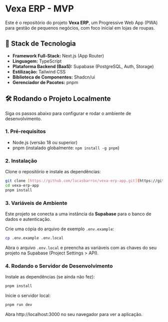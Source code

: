 # Vexa ERP - MVP

Este é o repositório do projeto **Vexa ERP**, um Progressive Web App (PWA) para gestão de pequenos negócios, com foco inicial em lojas de roupas.

## 🚀 Stack de Tecnologia

* **Framework Full-Stack:** Next.js (App Router)
* **Linguagem:** TypeScript
* **Plataforma Backend (BaaS):** Supabase (PostgreSQL, Auth, Storage)
* **Estilização:** Tailwind CSS
* **Biblioteca de Componentes:** Shadcn/ui
* **Gerenciador de Pacotes:** pnpm

## 🛠️ Rodando o Projeto Localmente

Siga os passos abaixo para configurar e rodar o ambiente de desenvolvimento.

### 1. Pré-requisitos
- Node.js (versão 18 ou superior)
- pnpm (instalado globalmente: `npm install -g pnpm`)

### 2. Instalação
Clone o repositório e instale as dependências:
```bash
git clone [https://github.com/lucasbarrox/vexa-erp-app.git](https://github.com/lucasbarrox/vexa-erp-app.git)
cd vexa-erp-app
pnpm install
```

### 3. Variáveis de Ambiente

Este projeto se conecta a uma instância da **Supabase** para o banco de dados e autenticação.

Crie uma cópia do arquivo de exemplo `.env.example`:

```bash
cp .env.example .env.local
```

Abra o arquivo `.env.local` e preencha as variáveis com as chaves do seu projeto na Supabase (Project Settings > API). 

### 4. Rodando o Servidor de Desenvolvimento

Instale as dependências (se ainda não fez):

```bash
pnpm install
```

Inicie o servidor local:

```bash
pnpm run dev
```

Abra http://localhost:3000 no seu navegador para ver a aplicação.

